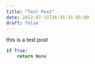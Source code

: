 ```yaml
---
title: "Test Post"
date: 2022-07-31T16:35:31-05:00
draft: false
---
```


this is a test post

```python
if True:
    return None
```